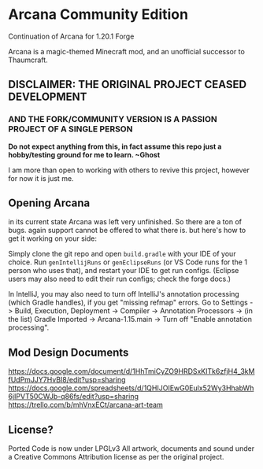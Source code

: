 # Arcana Community Edition
Continuation of Arcana for 1.20.1 Forge

Arcana is a magic-themed Minecraft mod, and an unofficial successor to Thaumcraft. 

## DISCLAIMER: THE ORIGINAL PROJECT CEASED DEVELOPMENT
### AND  THE FORK/COMMUNITY VERSION IS A PASSION PROJECT OF A SINGLE PERSON

**Do not expect anything from this, in fact assume this repo just a hobby/testing ground for me to learn.
~Ghost**

I am more than open to working with others to revive this project, however for now it is just me.

## Opening Arcana 
in its current state Arcana was left very unfinished. So there are a ton of bugs. again support cannot be offered to what there is. but here's how to get it working on your side:

Simply clone the git repo and open `build.gradle` with your IDE of your choice. Run `genIntellijRuns` or `genEclipseRuns` (or VS Code runs for the 1 person who uses that), and restart your IDE to get run configs. (Eclipse users may also need to edit their run configs; check the forge docs.)

In IntelliJ, you may also need to turn off IntelliJ's annotation processing (which Gradle handles), if you get "missing refmap" errors.
Go to Settings -> Build, Execution, Deployment -> Compiler -> Annotation Processors -> (in the list) Gradle Imported -> Arcana-1.15.main -> Turn off "Enable annotation processing".

## Mod Design Documents
https://docs.google.com/document/d/1HhTmiCyZO9HRDSxKITk6zfjH4_3kMfUdPmJJY7HvBI8/edit?usp=sharing
https://docs.google.com/spreadsheets/d/1QHIJOIEwG0Eulx52Wy3HhabWh6jIPVT50CWJb-q86fs/edit?usp=sharing
https://trello.com/b/mhVnxECt/arcana-art-team

## License?
Ported Code is now under LPGLv3
All artwork, documents and sound under a Creative Commons Attribution license as per the original project.
